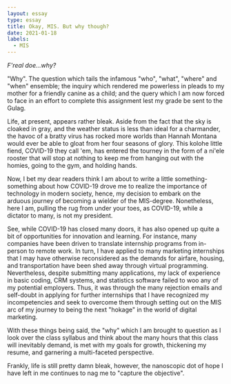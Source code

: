```yaml
---
layout: essay
type: essay
title: Okay, MIS. But why though?
date: 2021-01-18
labels:
  - MIS
---
```


*F'real doe...why?*

"Why". The question which tails the infamous "who", "what", "where" and "when" ensemble; the inquiry which rendered me powerless in pleads to my mother for a friendly canine as a child; and the query which I am now forced to face in an effort to complete this assignment lest my grade be sent to the Gulag. 

Life, at present, appears rather bleak. Aside from the fact that the sky is cloaked in gray, and the weather status is less than ideal for a charmander, the havoc of a bratty virus has rocked more worlds than Hannah Montana would ever be able to gloat from her four seasons of glory. This kolohe little fiend, COVID-19 they call 'em, has entered the tourney in the form of a ni'ele rooster that will stop at nothing to keep me from hanging out with the homies, going to the gym, and holding hands.

Now, I bet my dear readers think I am about to write a little something-something about how COVID-19 drove me to realize the importance of technology in modern society, hence, my decision to embark on the arduous journey of becoming a wielder of the MIS-degree. Nonetheless, here I am, pulling the rug from under your toes, as COVID-19, while a dictator to many, is not my president. 

See, while COVID-19 has closed many doors, it has also opened up quite a bit of opportunities for innovation and learning. For instance, many companies have been driven to translate internship programs from in-person to remote work. In turn, I have applied to many marketing internships that I may have otherwise reconsidered as the demands for airfare, housing, and transportation have been shed away through virtual programming. Nevertheless, despite submitting many applications, my lack of experience in basic coding, CRM systems, and statistics software failed to woo any of my potential employers. Thus, it was through the many rejection emails and self-doubt in applying for further internships that I have recognized my incompetencies and seek to overcome them through setting out on the MIS arc of my journey to being the next "hokage" in the world of digital marketing. 

With these things being said, the "why" which I am brought to question as I look over the class syllabus and think about the many hours that this class will inevitably demand, is met with my goals for growth, thickening my resume, and garnering a multi-faceted perspective.

Frankly, life is still pretty damn bleak, however, the nanoscopic dot of hope I have left in me continues to nag me to "capture the objective".
